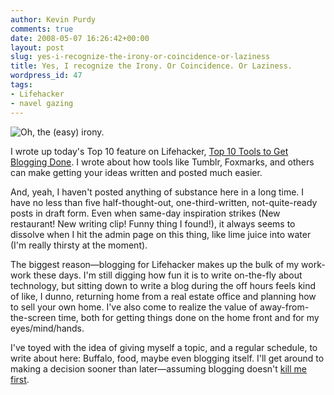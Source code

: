 ```yaml
---
author: Kevin Purdy
comments: true
date: 2008-05-07 16:26:42+00:00
layout: post
slug: yes-i-recognize-the-irony-or-coincidence-or-laziness
title: Yes, I recognize the Irony. Or Coincidence. Or Laziness.
wordpress_id: 47
tags:
- Lifehacker
- navel gazing
---
```


![Oh, the (easy) irony.](http://thepurdman.com/wp-content/uploads/2008/05/blogging_splash1.jpg)

I wrote up today's Top 10 feature on Lifehacker, [Top 10 Tools to Get Blogging Done](http://lifehacker.com/387619/top-10-tools-to-get-blogging-done). I wrote about how tools like Tumblr, Foxmarks, and others can make getting your ideas written and posted much easier.

And, yeah, I haven't posted anything of substance here in a long time. I have no less than five half-thought-out, one-third-written, not-quite-ready posts in draft form. Even when same-day inspiration strikes (New restaurant! New writing clip! Funny thing I found!), it always seems to dissolve when I hit the admin page on this thing, like lime juice into water (I'm really thirsty at the moment).

The biggest reason—blogging for Lifehacker makes up the bulk of my work-work these days. I'm still digging how fun it is to write on-the-fly about technology, but sitting down to write a blog during the off hours feels kind of like, I dunno, returning home from a real estate office and planning how to sell your own home. I've also come to realize the value of away-from-the-screen time, both for getting things done on the home front and for my eyes/mind/hands.

I've toyed with the idea of giving myself a topic, and a regular schedule, to write about here: Buffalo, food, maybe even blogging itself. I'll get around to making a decision sooner than later—assuming blogging doesn't [kill me first](http://www.nytimes.com/2008/04/06/technology/06sweat.html).
